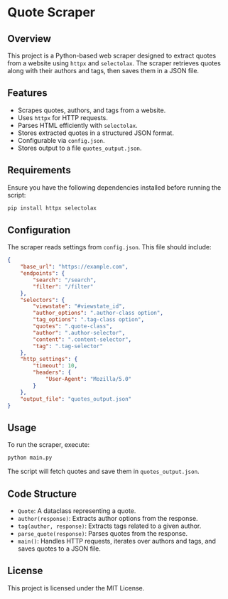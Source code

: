 # Quote Scraper

## Overview
This project is a Python-based web scraper designed to extract quotes from a website using `httpx` and `selectolax`. The scraper retrieves quotes along with their authors and tags, then saves them in a JSON file.

## Features
- Scrapes quotes, authors, and tags from a website.
- Uses `httpx` for HTTP requests.
- Parses HTML efficiently with `selectolax`.
- Stores extracted quotes in a structured JSON format.
- Configurable via `config.json`.
- Stores output to a file `quotes_output.json`.

## Requirements
Ensure you have the following dependencies installed before running the script:

```bash
pip install httpx selectolax
```

## Configuration
The scraper reads settings from `config.json`. This file should include:

```json
{
    "base_url": "https://example.com",
    "endpoints": {
        "search": "/search",
        "filter": "/filter"
    },
    "selectors": {
        "viewstate": "#viewstate_id",
        "author_options": ".author-class option",
        "tag_options": ".tag-class option",
        "quotes": ".quote-class",
        "author": ".author-selector",
        "content": ".content-selector",
        "tag": ".tag-selector"
    },
    "http_settings": {
        "timeout": 10,
        "headers": {
            "User-Agent": "Mozilla/5.0"
        }
    },
    "output_file": "quotes_output.json"
}
```

## Usage
To run the scraper, execute:

```bash
python main.py
```

The script will fetch quotes and save them in `quotes_output.json`.

## Code Structure
- `Quote`: A dataclass representing a quote.
- `author(response)`: Extracts author options from the response.
- `tag(author, response)`: Extracts tags related to a given author.
- `parse_quote(response)`: Parses quotes from the response.
- `main()`: Handles HTTP requests, iterates over authors and tags, and saves quotes to a JSON file.

## License
This project is licensed under the MIT License.


